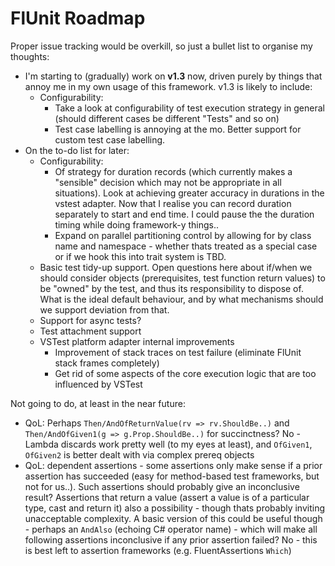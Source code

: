 ﻿# FlUnit Roadmap

Proper issue tracking would be overkill, so just a bullet list to organise my thoughts:

- I'm starting to (gradually) work on **v1.3** now, driven purely by things that annoy me in my own usage of this framework. v1.3 is likely to include:
  - Configurability:
    - Take a look at configurability of test execution strategy in general (should different cases be different "Tests" and so on)
    - Test case labelling is annoying at the mo. Better support for custom test case labelling.
- On the to-do list for later:
  - Configurability:
    - Of strategy for duration records (which currently makes a "sensible" decision which may not be appropriate in all situations). Look at achieving greater accuracy in durations in the vstest adapter. Now that I realise you can record duration separately to start and end time. I could pause the the duration timing while doing framework-y things..
    - Expand on parallel partitioning control by allowing for by class name and namespace - whether thats treated as a special case or if we hook this into trait system is TBD.
  - Basic test tidy-up support. Open questions here about if/when we should consider objects (prerequisites, test function return values) to be "owned" by the test, and thus its responsibility to dispose of. What is the ideal default behaviour, and by what mechanisms should we support deviation from that.
  - Support for async tests?
  - Test attachment support
  - VSTest platform adapter internal improvements
    - Improvement of stack traces on test failure (eliminate FlUnit stack frames completely)
    - Get rid of some aspects of the core execution logic that are too influenced by VSTest


Not going to do, at least in the near future:
- QoL: Perhaps `Then/AndOfReturnValue(rv => rv.ShouldBe..)` and `Then/AndOfGiven1(g => g.Prop.ShouldBe..)` for succinctness? No - Lambda discards work pretty well (to my eyes at least), and `OfGiven1`, `OfGiven2` is better dealt with via complex prereq objects
- QoL: dependent assertions - some assertions only make sense if a prior assertion has succeeded (easy for method-based test frameworks, but not for us..). Such assertions should probably give an inconclusive result? Assertions that return a value (assert a value is of a particular type, cast and return it) also a possibility - though thats probably inviting unacceptable complexity. A basic version of this could be useful though - perhaps an `AndAlso` (echoing C# operator name) - which will make all following assertions inconclusive if any prior assertion failed? No - this is best left to assertion frameworks (e.g. FluentAssertions `Which`)
